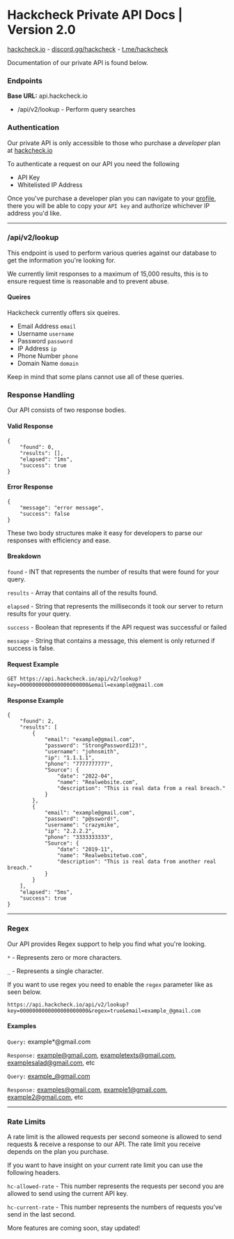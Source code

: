 # Hackcheck Private API Docs | Version 2.0
[hackcheck.io](https://hackcheck.io) - [discord.gg/hackcheck](https://discord.gg/hackcheck) - [t.me/hackcheck](https://t.me/hackcheck)

Documentation of our private API is found below.


### Endpoints
**Base URL:** api.hackcheck.io
* /api/v2/lookup - Perform query searches 

### Authentication
Our private API is only accessible to those who purchase a _developer_ plan at [hackcheck.io](https://hackcheck.io)

To authenticate a request on our API you need the following
- API Key
- Whitelisted IP Address


Once you've purchase a developer plan you can navigate to your [profile](https://hackcheck.io/profile), there you will be able to copy your `API key` and authorize whichever IP address you'd like.

---
### /api/v2/lookup
This endpoint is used to perform various queries against our database to get the information you're looking for.

We currently limit responses to a maximum of 15,000 results, this is to ensure request time is reasonable and to prevent abuse.

#### Queires
Hackcheck currently offers six  queires.
- Email Address `email`
- Username      `username`
- Password      `password`
- IP Address    `ip`
- Phone Number  `phone`
- Domain Name   `domain`

Keep in mind that some plans cannot use all of these queries. 

### Response Handling
Our API consists of two response bodies.
#### Valid Response
```
{
    "found": 0,
    "results": [],
    "elapsed": "1ms",
    "success": true
}
```
#### Error Response
```
{
    "message": "error message",
    "success": false
}
```
These two body structures make it easy for developers to parse our responses with efficiency and ease. 

#### Breakdown
`found` - INT that represents the number of results that were found for your query.

`results` - Array that contains all of the results found.

`elapsed` - String that represents the milliseconds it took our server to return results for your query.

`success` - Boolean that represents if the API request was successful or failed

`message` - String that contains a message, this element is only returned if success is false.

#### Request Example
```
GET https://api.hackcheck.io/api/v2/lookup?key=0000000000000000000000&email=example@gmail.com
```
#### Response Example
```
{
    "found": 2,
    "results": [
        {
            "email": "example@gmail.com",
            "password": "StrongPassword123!",
            "username": "johnsmith",
            "ip": "1.1.1.1",
            "phone": "7777777777",
            "Source": {
                "date": "2022-04",
                "name": "Realwebsite.com",
                "description": "This is real data from a real breach."
            }
        },
        {
            "email": "example@gmail.com",
            "password": "p@ssword!",
            "username": "crazymike",
            "ip": "2.2.2.2",
            "phone": "3333333333",
            "Source": {
                "date": "2019-11",
                "name": "Realwebsitetwo.com",
                "description": "This is real data from another real breach."
            }
        }
    ],
    "elapsed": "5ms",
    "success": true
}
```
---
### Regex

Our API provides Regex support to help you find what you're looking.

`*` - Represents zero or more characters.

`_` - Represents a single character.

If you want to use regex you need to enable the `regex` parameter like as seen below.

`https://api.hackcheck.io/api/v2/lookup?key=0000000000000000000000&regex=true&email=example_@gmail.com`

#### Examples
   
`Query:` example*@gmail.com

`Response:` example@gmail.com, exampletexts@gmail.com, examplesalad@gmail.com, etc


`Query:` example_@gmail.com

`Response:` examples@gmail.com, example1@gmail.com, example2@gmail.com, etc

---
### Rate Limits

A rate limit is the allowed requests per second someone is allowed to send requests & receive a response to our API. The rate limit you receive depends on the plan you purchase.

If you want to have insight on your current rate limit you can use the following headers.

```hc-allowed-rate``` - This number represents the requests per second you are allowed to send using the current API key.

```hc-current-rate``` - This number represents the numbers of requests you've send in the last second.

More features are coming soon, stay updated!
